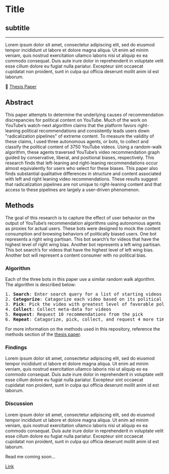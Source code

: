 # Title

## subtitle

---

Lorem ipsum dolor sit amet, consectetur adipiscing elit, sed do eiusmod tempor incididunt ut labore et dolore magna aliqua. Ut enim ad minim veniam, quis nostrud exercitation ullamco laboris nisi ut aliquip ex ea commodo consequat. Duis aute irure dolor in reprehenderit in voluptate velit esse cillum dolore eu fugiat nulla pariatur. Excepteur sint occaecat cupidatat non proident, sunt in culpa qui officia deserunt mollit anim id est laborum.

📑 <a href="thesis.pdf" download>Thesis Paper</a>

## Abstract

This paper attempts to determine the underlying causes of recommendation discrepancies for political content on YouTube. Much of the work on YouTube’s watch-next algorithm claims that the platform favors right-leaning political recommendations and consistently leads users down
"radicalization pipelines" of extreme content. To measure the validity of these claims, I used three autonomous agents, or bots, to collect and classify the political content of 3750 YouTube videos. Using a random-walk algorithm, these agents traversed YouTube’s video recommendation graph guided by conservative, liberal, and positional biases, respectively. This research finds that left-leaning and right-leaning recommendations occur almost equivalently for users who select for these biases. This paper also finds substantial qualitative differences in structure and content associated with left and right leaning video recommendations. These results suggest that radicalization pipelines are not unique to right-leaning content and that access to these pipelines are largely a user-driven phenomenon.

## Methods

The goal of this research is to capture the effect of user behavior on the output of YouTube’s recommendation algorithms using autonomous agents as proxies for actual users. These bots were designed to mock the content consumption and browsing behaviors of politically biased users. One bot represents a right wing partisan. This bot search’s for videos that have the highest level of right wing bias. Another bot represents a left wing partisan. This bot search’s for videos that have the highest level of left wing bias. Another bot will represent a content consumer with no political bias.

### Algorithm

Each of the three bots in this paper use a similar random walk algorithm. The algorithm is described below:

<pre>
1. <b>Search</b>: Enter search query for a list of starting videos
2. <b>Categorize</b>: Catagorize each video based on its political content
3. <b>Pick</b>: Pick the video with greatest level of favorable political bias
4. <b>Collect</b>: Collect meta-data for videos
5. <b>Request</b>: Request 10 recommendations from the pick
6. <b>Repeat</b>: Catagorize, pick, collect, and request 4 more times
</pre>

For more information on the methods used in this repository, reference the methods section of the [thesis paper](thesis.pdf).

### Findings

Lorem ipsum dolor sit amet, consectetur adipiscing elit, sed do eiusmod tempor incididunt ut labore et dolore magna aliqua. Ut enim ad minim veniam, quis nostrud exercitation ullamco laboris nisi ut aliquip ex ea commodo consequat. Duis aute irure dolor in reprehenderit in voluptate velit esse cillum dolore eu fugiat nulla pariatur. Excepteur sint occaecat cupidatat non proident, sunt in culpa qui officia deserunt mollit anim id est laborum.

### Discussion

Lorem ipsum dolor sit amet, consectetur adipiscing elit, sed do eiusmod tempor incididunt ut labore et dolore magna aliqua. Ut enim ad minim veniam, quis nostrud exercitation ullamco laboris nisi ut aliquip ex ea commodo consequat. Duis aute irure dolor in reprehenderit in voluptate velit esse cillum dolore eu fugiat nulla pariatur. Excepteur sint occaecat cupidatat non proident, sunt in culpa qui officia deserunt mollit anim id est laborum.

Read me coming soon...

[Link](https://colab.research.google.com/gist/daniel-covelli/d1201ff9e42e4ab39ef184b3cc10f091/demo.ipynb#offline=true&sandboxMode=false)
